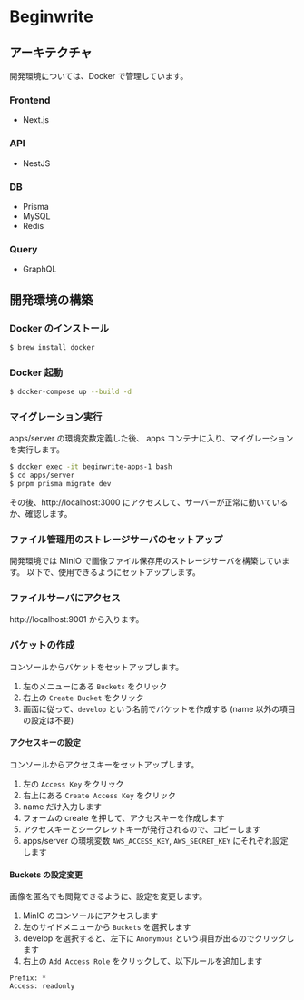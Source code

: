 # Beginwrite

## アーキテクチャ
開発環境については、Docker で管理しています。

### Frontend
- Next.js

### API
- NestJS

### DB
- Prisma
- MySQL
- Redis

### Query
- GraphQL

## 開発環境の構築

### Docker のインストール

```bash
$ brew install docker
```

### Docker 起動

```bash
$ docker-compose up --build -d
```

### マイグレーション実行
apps/server の環境変数定義した後、
apps コンテナに入り、マイグレーションを実行します。

```bash
$ docker exec -it beginwrite-apps-1 bash
$ cd apps/server
$ pnpm prisma migrate dev
```

その後、http://localhost:3000 にアクセスして、サーバーが正常に動いているか、確認します。

### ファイル管理用のストレージサーバのセットアップ
開発環境では MinIO で画像ファイル保存用のストレージサーバを構築しています。
以下で、使用できるようにセットアップします。

### ファイルサーバにアクセス
http://localhost:9001 から入ります。

### バケットの作成
コンソールからバケットをセットアップします。

1. 左のメニューにある `Buckets` をクリック
2. 右上の `Create Bucket` をクリック
3. 画面に従って、`develop` という名前でバケットを作成する (name 以外の項目の設定は不要)

#### アクセスキーの設定
コンソールからアクセスキーをセットアップします。

1. 左の `Access Key` をクリック
2. 右上にある `Create Access Key` をクリック
3. name だけ入力します
4. フォームの create を押して、アクセスキーを作成します
5. アクセスキーとシークレットキーが発行されるので、コピーします
6. apps/server の環境変数 `AWS_ACCESS_KEY`, `AWS_SECRET_KEY` にそれぞれ設定します

#### Buckets の設定変更
画像を匿名でも閲覧できるように、設定を変更します。

1. MinIO のコンソールにアクセスします
2. 左のサイドメニューから `Buckets` を選択します
3. develop を選択すると、左下に `Anonymous` という項目が出るのでクリックします
4. 右上の `Add Access Role` をクリックして、以下ルールを追加します

```
Prefix: *
Access: readonly
```
